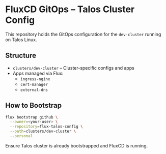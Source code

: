 # FluxCD GitOps – Talos Cluster Config

This repository holds the GitOps configuration for the `dev-cluster` running on Talos Linux.

## Structure

- `clusters/dev-cluster` – Cluster-specific configs and apps
- Apps managed via Flux:
  - `ingress-nginx`
  - `cert-manager`
  - `external-dns`

## How to Bootstrap

```bash
flux bootstrap github \
  --owner=<your-user> \
  --repository=flux-talos-config \
  --path=clusters/dev-cluster \
  --personal
```

Ensure Talos cluster is already bootstrapped and FluxCD is running.
